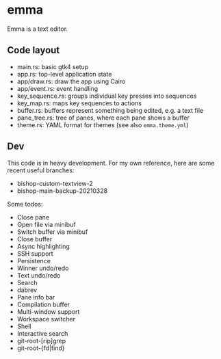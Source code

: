 # emma

Emma is a text editor.

## Code layout

- main.rs: basic gtk4 setup
- app.rs: top-level application state
- app/draw.rs: draw the app using Cairo
- app/event.rs: event handling
- key_sequence.rs: groups individual key presses into sequences
- key_map.rs: maps key sequences to actions
- buffer.rs: buffers represent something being edited, e.g. a text file
- pane_tree.rs: tree of panes, where each pane shows a buffer
- theme.rs: YAML format for themes (see also `emma.theme.yml`)

## Dev

This code is in heavy development. For my own reference, here are some
recent useful branches:

- bishop-custom-textview-2
- bishop-main-backup-20210328

Some todos:
- Close pane
- Open file via minibuf
- Switch buffer via minibuf
- Close buffer
- Async highlighting
- SSH support
- Persistence
- Winner undo/redo
- Text undo/redo
- Search
- dabrev
- Pane info bar
- Compilation buffer
- Multi-window support
- Workspace switcher
- Shell
- Interactive search
- git-root-[rip]grep
- git-root-{fd|find}
